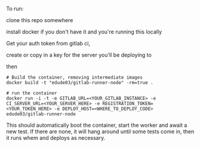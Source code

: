 To run: 

clone this repo somewhere

install docker if you don't have it and you're running this locally

Get your auth token from gitlab ci, 

create or copy in a key for the server you'll be deploying to

then 
	
	# Build the container, removing intermediate images
	docker build -t "edude03/gitlab-runner-node" -rm=true .
	
	# run the container
	docker run -i -t -e GITLAB_URL=<YOUR_GITLAB_INSTANCE> -e CI_SERVER_URL=<YOUR_SERVER_HERE> -e REGISTRATION_TOKEN=<YOUR_TOKEN_HERE> -e DEPLOY_HOST=<WHERE_TO_DEPLOY_CODE> edude03/gitlab-runner-node
	

This should automatically boot the container, start the worker and await a new test. If there are none, it will hang around until some tests come in, then it runs whem and deploys as necessary.